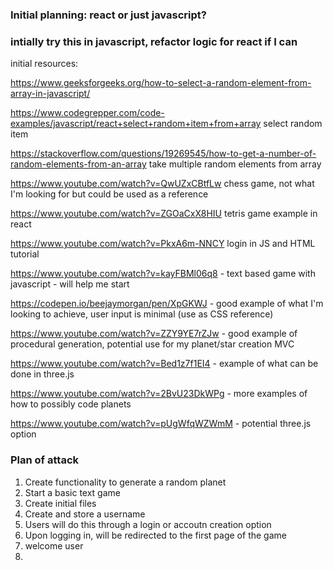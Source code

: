 ### Initial planning: react or just javascript?

<!-- ### attempt to do this in react -->

### intially try this in javascript, refactor logic for react if I can

initial resources:

https://www.geeksforgeeks.org/how-to-select-a-random-element-from-array-in-javascript/

https://www.codegrepper.com/code-examples/javascript/react+select+random+item+from+array select random item

https://stackoverflow.com/questions/19269545/how-to-get-a-number-of-random-elements-from-an-array take multiple random elements from array

https://www.youtube.com/watch?v=QwUZxCBtfLw chess game, not what I'm looking for but could be used as a reference

https://www.youtube.com/watch?v=ZGOaCxX8HIU tetris game example in react

https://www.youtube.com/watch?v=PkxA6m-NNCY login in JS and HTML tutorial

https://www.youtube.com/watch?v=kayFBMl06q8 - text based game with javascript - will help me start

https://codepen.io/beejaymorgan/pen/XpGKWJ - good example of what I'm looking to achieve, user input is minimal (use as CSS reference)

https://www.youtube.com/watch?v=ZZY9YE7rZJw - good example of procedural generation, potential use for my planet/star creation MVC

https://www.youtube.com/watch?v=Bed1z7f1EI4 -  example of what can be done in three.js

https://www.youtube.com/watch?v=2BvU23DkWPg -  more examples of how to possibly code planets

https://www.youtube.com/watch?v=pUgWfqWZWmM - potential three.js option
### Plan of attack


1. Create functionality to generate a random planet 
2. Start a basic text game
3. Create initial files
4. Create and store a username
5. Users will do this through a login or accoutn creation option
6. Upon logging in, will be redirected to the first page of the game
7. welcome user
8. 
